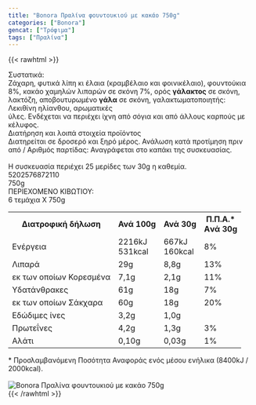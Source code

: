 ```yaml
---
title: "Bonora Πραλίνα φουντουκιού με κακάο 750g"
categories: ["Bonora"]
gencat: ["Τρόφιμα"]
tags: ["Πραλίνα"]
---
```

{{< rawhtml >}}

<div class="sload112"><div class="product"><div id="sistatika">Συστατικά:</div><div class="alltext">Ζάχαρη, φυτικά λίπη κι έλαια (κραμβέλαιο και φοινικέλαιο), φουντούκια 8%, κακάο χαμηλών λιπαρών σε σκόνη 7%, ορός <b>γάλακτος</b> σε σκόνη, λακτόζη, αποβουτυρωμένο <b>γάλα</b> σε σκόνη, γαλακτωματοποιητής: Λεκιθίνη ηλίανθου, αρωματικές<br>ύλες. Ενδέχεται να περιέχει ίχνη από σόγια και από άλλους καρπούς με κέλυφος.</div><div id="loipa">Διατήρηση και λοιπά στοιχεία προϊόντος</div><div class="alltext">Διατηρείται σε δροσερό και ξηρό μέρος. Ανάλωση κατά προτίμηση πριν από / Αριθμός παρτίδας: Αναγράφεται στο καπάκι της συσκευασίας.<br><br>Η συσκευασία περιέχει 25 μερίδες των 30g η καθεμία.</div><div id="barcode"><div id="barimage1"></div><span id="bartext">5202576872110</span></div><div id="varos"><div id="varosimage1"></div><span id="varostext">750g</span></div><div id="kivotio">ΠΕΡΙΕΧΟΜΕΝΟ ΚΙΒΩΤΙΟΥ:<br>6 τεμάχια Χ 750g</div><div class="tabout"><table id="diatable"><tbody><tr><th>Διατροφική δήλωση</th><th>Ανά 100g</th><th>Ανά 30g</th><th>Π.Π.Α.*<br>Aνά 30g</th></tr><tr><td class="texr2">Ενέργεια</td><td class="texr">2216kJ<br>531kcal</td><td class="texr">667kJ<br>160kcal</td><td class="texr">8%</td></tr><tr><td class="texr2">Λιπαρά</td><td class="texr">29g</td><td class="texr">8,8g</td><td class="texr">13%</td></tr><tr><td class="gray">εκ των οποίων Κορεσµένα</td><td class="gray2">7,1g</td><td class="gray2">2,1g</td><td class="gray2">11%</td></tr><tr><td class="texr2">Yδατάνθρακες</td><td class="texr">61g</td><td class="texr">18g</td><td class="texr">7%</td></tr><tr><td class="gray">εκ των οποίων Σάκχαρα</td><td class="gray2">60g</td><td class="gray2">18g</td><td class="gray2">20%</td></tr><tr><td class="texr2">Eδώδιμες ίνες</td><td class="texr">3,2g</td><td class="texr">1,0g</td><td class="texr">&nbsp;</td></tr><tr><td class="texr2">Πρωτεΐνες</td><td class="texr">4,2g</td><td class="texr">1,3g</td><td class="texr">3%</td></tr><tr><td class="texr2">Αλάτι</td><td class="texr">0,10g</td><td class="texr">0,03g</td><td class="texr">1%</td></tr></tbody></table></div><div class="alltext">* Προσλαμβανόμενη Ποσότητα Αναφοράς ενός μέσου ενήλικα (8400kJ / 2000kcal).</div><br><div class="pimg"><img alt="Bonora Πραλίνα φουντουκιού με κακάο 750g" title="Bonora Πραλίνα φουντουκιού με κακάο 750g" src="/media/images/bonora-pralina-fountoukiou-me-kakao-750g.jpg"></div></div></div>
{{< /rawhtml >}}


